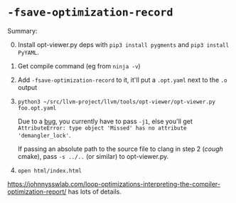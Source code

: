`-fsave-optimization-record`
============================

Summary:

0. Install opt-viewer.py deps with `pip3 install pygments` and
   `pip3 install PyYAML`.
1. Get compile command (eg from `ninja -v`)
2. Add `-fsave-optimization-record` to it, it'll put a `.opt.yaml` next to the
   `.o` output
3. `python3 ~/src/llvm-project/llvm/tools/opt-viewer/opt-viewer.py foo.opt.yaml`

    Due to a [bug](https://github.com/llvm/llvm-project/issues/62403), you
    currently have to pass `-j1`, else you'll get
    `AttributeError: type object 'Missed' has no attribute 'demangler_lock'`.

    If passing an absolute path to the source file to clang in step 2 (*cough*
    cmake), pass `-s ../..` (or similar) to opt-viewer.py.
4. `open html/index.html`

<https://johnnysswlab.com/loop-optimizations-interpreting-the-compiler-optimization-report/>
has lots of details.
